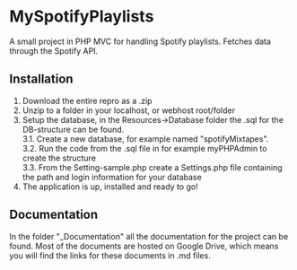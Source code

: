 MySpotifyPlaylists
==================

A small project in PHP MVC for handling Spotify playlists. Fetches data through the Spotify API.

## Installation

1. Download the entire repro as a .zip
2. Unzip to a folder in your localhost, or webhost root/folder
3. Setup the database, in the Resources->Database folder the .sql for the DB-structure can be found.  
    3.1. Create a new database, for example named "spotifyMixtapes".  
    3.2. Run the code from the .sql file in for example myPHPAdmin to create the structure  
    3.3. From the Setting-sample.php create a Settings.php file containing the path and login information for your database   
4. The application is up, installed and ready to go!

## Documentation

In the folder "_Documentation" all the documentation for the project can be found. Most of the documents are hosted
on Google Drive, which means you will find the links for these documents in .md files.
